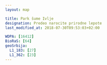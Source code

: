 ```yaml
---
layout: map

title: Park šume Ivlje
designation: Predeo narocite prirodne lepote
last_modified_at: 2018-07-30T09:53:03+02:00

WDPA: [16412]
BioRaS: [64]
geoSrbija:
  L1_183: [27]
  L1_362: [23]
---
```


